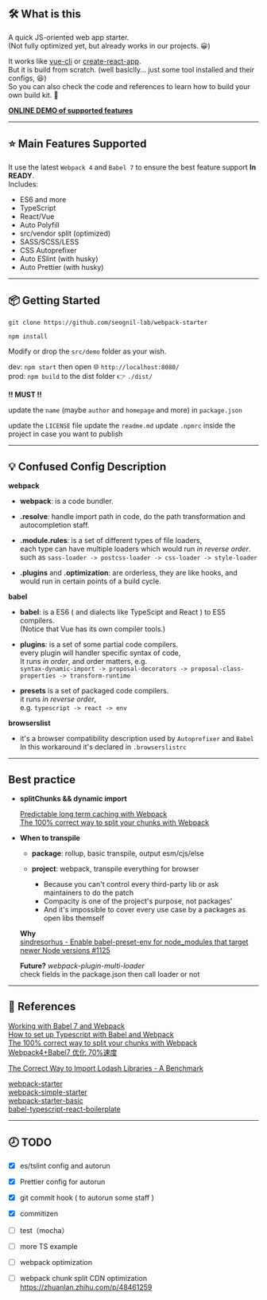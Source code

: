 ## 🛠️ What is this

A quick JS-oriented web app starter.  
(Not fully optimized yet, but already works in our projects. 😀)

It works like [vue-cli](https://github.com/vuejs/vue-cli) or [create-react-app](https://github.com/facebook/create-react-app).  
But it is build from scratch. (well basiclly... just some tool installed and their configs, 😆)  
So you can also check the code and references to learn how to build your own build kit. 🖖

[**ONLINE DEMO of supported features**](https://wonderful-kepler-438e2e.netlify.com/)

---

## ⭐️ Main Features Supported

It use the latest `Webpack 4` and `Babel 7` to ensure the best feature support **In READY**.  
Includes:

- ES6 and more
- TypeScript
- React/Vue
- Auto Polyfill
- src/vendor split (optimized)
- SASS/SCSS/LESS
- CSS Autoprefixer
- Auto ESlint (with husky)
- Auto Prettier (with husky)

---

## 📦 Getting Started

`git clone https://github.com/seognil-lab/webpack-starter`

`npm install`

Modify or drop the `src/demo` folder as your wish.

dev: `npm start` then open 🌐 `http://localhost:8080/`  
prod: `npm build` to the dist folder 👉 `./dist/`

**!! MUST !!**

update the `name` (maybe `author` and `homepage` and more) in `package.json`

update the `LICENSE` file
update the `readme.md`
update `.npmrc` inside the project in case you want to publish

---

## 💡 Confused Config Description

**webpack**

- **webpack**: is a code bundler.

- **.resolve**: handle import path in code, do the path transformation and autocompletion staff.

- **.module.rules**: is a set of different types of file loaders,  
  each type can have multiple loaders which would run _in reverse order_.  
  such as `sass-loader -> postcss-loader -> css-loader -> style-loader`

- **.plugins** and **.optimization**: are orderless, they are like hooks, and would run in certain points of a build cycle.

**babel**

- **babel**: is a ES6 ( and dialects like TypeScipt and React ) to ES5 compilers.  
  (Notice that Vue has its own compiler tools.)

- **plugins**: is a set of some partial code compilers.  
  every plugin will handler specific syntax of code,  
  It runs _in order_, and order matters, e.g.  
  `syntax-dynamic-import -> proposal-decorators -> proposal-class-properties -> transform-runtime`

- **presets** is a set of packaged code compilers.  
  it runs _in reverse order_,  
  e.g. `typescript -> react -> env`

**browserslist**

- it's a browser compatibility description used by `Autoprefixer` and `Babel`  
  In this workaround it's declared in `.browserslistrc`

---

## Best practice

- **splitChunks && dynamic import**

  [Predictable long term caching with Webpack](https://medium.com/webpack/predictable-long-term-caching-with-webpack-d3eee1d3fa31)  
  [The 100% correct way to split your chunks with Webpack](https://hackernoon.com/the-100-correct-way-to-split-your-chunks-with-webpack-f8a9df5b7758)

- **When to transpile**

  - **package**: rollup, basic transpile, output esm/cjs/else

  - **project**: webpack, transpile everything for browser
    - Because you can't control every third-party lib or ask maintainers to do the patch
    - Compacity is one of the project's purpose, not packages'
    - And it's impossible to cover every use case by a packages as open libs themself

  **Why**  
  [sindresorhus - Enable babel-preset-env for node_modules that target newer Node versions #1125](https://github.com/facebook/create-react-app/issues/1125#issuecomment-264217076)

  **Future?** _webpack-plugin-multi-loader_  
  check fields in the package.json then call loader or not

---

## 📜 References

[Working with Babel 7 and Webpack](https://www.thebasement.be/working-with-babel-7-and-webpack/)  
[How to set up Typescript with Babel and Webpack](https://medium.com/@francesco.agnoletto/how-to-set-up-typescript-with-babel-and-webpack-6fba1b6e72d5)  
[The 100% correct way to split your chunks with Webpack](https://hackernoon.com/the-100-correct-way-to-split-your-chunks-with-webpack-f8a9df5b7758)  
[Webpack4+Babel7 优化 70%速度](https://juejin.im/post/5c763885e51d457380771ab0)

[The Correct Way to Import Lodash Libraries - A Benchmark](https://www.blazemeter.com/blog/the-correct-way-to-import-lodash-libraries-a-benchmark/)

[webpack-starter](https://github.com/wbkd/webpack-starter)  
[webpack-simple-starter](https://github.com/SinanMtl/webpack-simple-starter)  
[webpack-starter-basic](https://github.com/lifenautjoe/webpack-starter-basic)  
[babel-typescript-react-boilerplate](https://github.com/saltyshiomix/babel-typescript-react-boilerplate)

---

## 🕗 TODO

- [x] es/tslint config and autorun
- [x] Prettier config for autorun
- [x] git commit hook ( to autorun some staff )
- [x] commitizen

- [ ] test（mocha）
- [ ] more TS example
- [ ] webpack optimization
- [ ] webpack chunk split CDN optimization https://zhuanlan.zhihu.com/p/48461259
